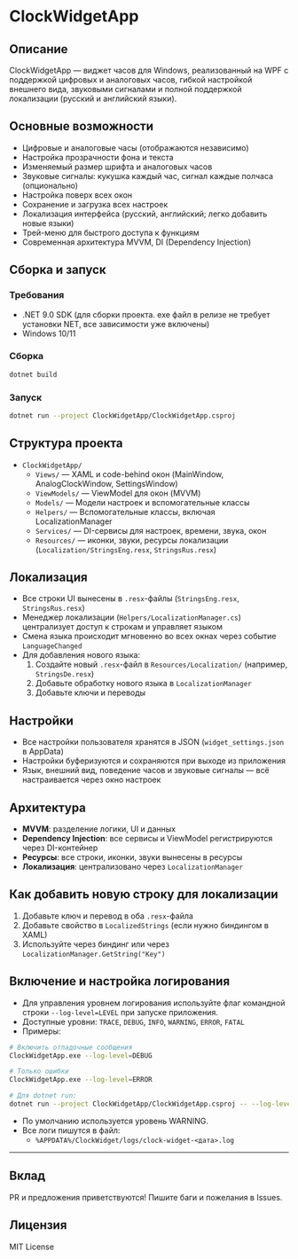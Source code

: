 # ClockWidgetApp

## Описание
ClockWidgetApp — виджет часов для Windows, реализованный на WPF с поддержкой цифровых и аналоговых часов, гибкой настройкой внешнего вида, звуковыми сигналами и полной поддержкой локализации (русский и английский языки).

## Основные возможности
- Цифровые и аналоговые часы (отображаются независимо)
- Настройка прозрачности фона и текста
- Изменяемый размер шрифта и аналоговых часов
- Звуковые сигналы: кукушка каждый час, сигнал каждые полчаса (опционально)
- Настройка поверх всех окон
- Сохранение и загрузка всех настроек
- Локализация интерфейса (русский, английский; легко добавить новые языки)
- Трей-меню для быстрого доступа к функциям
- Современная архитектура MVVM, DI (Dependency Injection)

## Сборка и запуск

### Требования
- .NET 9.0 SDK (для сборки проекта. exe файл в релизе не требует установки NET, все зависимости уже включены)
- Windows 10/11

### Сборка
```sh
dotnet build
```

### Запуск
```sh
dotnet run --project ClockWidgetApp/ClockWidgetApp.csproj
```
## Структура проекта
- `ClockWidgetApp/`
  - `Views/` — XAML и code-behind окон (MainWindow, AnalogClockWindow, SettingsWindow)
  - `ViewModels/` — ViewModel для окон (MVVM)
  - `Models/` — Модели настроек и вспомогательные классы
  - `Helpers/` — Вспомогательные классы, включая LocalizationManager
  - `Services/` — DI-сервисы для настроек, времени, звука, окон
  - `Resources/` — иконки, звуки, ресурсы локализации (`Localization/StringsEng.resx`, `StringsRus.resx`)

## Локализация
- Все строки UI вынесены в `.resx`-файлы (`StringsEng.resx`, `StringsRus.resx`)
- Менеджер локализации (`Helpers/LocalizationManager.cs`) централизует доступ к строкам и управляет языком
- Смена языка происходит мгновенно во всех окнах через событие `LanguageChanged`
- Для добавления нового языка:
  1. Создайте новый `.resx`-файл в `Resources/Localization/` (например, `StringsDe.resx`)
  2. Добавьте обработку нового языка в `LocalizationManager`
  3. Добавьте ключи и переводы

## Настройки
- Все настройки пользователя хранятся в JSON (`widget_settings.json` в AppData)
- Настройки буферизуются и сохраняются при выходе из приложения
- Язык, внешний вид, поведение часов и звуковые сигналы — всё настраивается через окно настроек

## Архитектура
- **MVVM**: разделение логики, UI и данных
- **Dependency Injection**: все сервисы и ViewModel регистрируются через DI-контейнер
- **Ресурсы**: все строки, иконки, звуки вынесены в ресурсы
- **Локализация**: централизовано через `LocalizationManager`

## Как добавить новую строку для локализации
1. Добавьте ключ и перевод в оба `.resx`-файла
2. Добавьте свойство в `LocalizedStrings` (если нужно биндингом в XAML)
3. Используйте через биндинг или через `LocalizationManager.GetString("Key")`


## Включение и настройка логирования
- Для управления уровнем логирования используйте флаг командной строки `--log-level=LEVEL` при запуске приложения.
- Доступные уровни: `TRACE`, `DEBUG`, `INFO`, `WARNING`, `ERROR`, `FATAL`
- Примеры:

```sh
# Включить отладочные сообщения
ClockWidgetApp.exe --log-level=DEBUG

# Только ошибки
ClockWidgetApp.exe --log-level=ERROR

# Для dotnet run:
dotnet run --project ClockWidgetApp/ClockWidgetApp.csproj -- --log-level=INFO
```

- По умолчанию используется уровень WARNING.
- Все логи пишутся в файл:
  - `%APPDATA%/ClockWidget/logs/clock-widget-<дата>.log`

---

## Вклад
PR и предложения приветствуются! Пишите баги и пожелания в Issues.

## Лицензия
MIT License